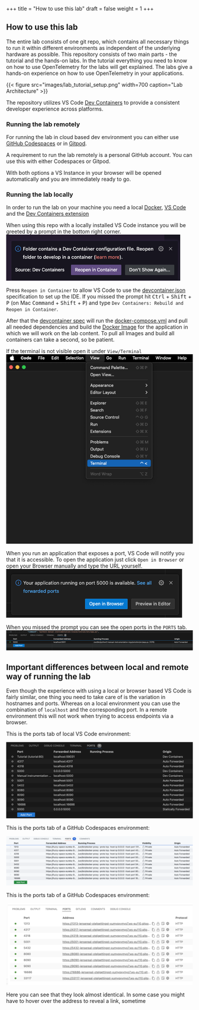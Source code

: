 +++
title = "How to use this lab"
draft = false
weight = 1
+++

## How to use this lab
The entire lab consists of one git repo, which contains all necessary things to run it within different environments as independent of the underlying hardware as possible.
This repository consists of two main parts - the tutorial and the hands-on labs. In the tutorial everything you need to know on how to use OpenTelemetry for the labs will get explained. The labs give a hands-on experience on how to use OpenTelemetry in your applications.

{{< figure src="images/lab_tutorial_setup.png" width=700 caption="Lab Architecture" >}}

The repository utilizes VS Code [Dev Containers](https://code.visualstudio.com/docs/devcontainers/containers) to provide a consistent developer experience across platforms.



### Running the lab remotely

For running the lab in cloud based dev environment you can either use [GitHub Codespaces](https://codespaces.new/JenSeReal/otel-getting-started) or in [Gitpod](https://gitpod.io/#https://github.com/JenSeReal/otel-getting-started).

A requirement to run the lab remotely is a personal GitHub account. You can use this with either Codespaces or Gitpod. 

With both options a VS Instance in your browser will be opened automatically and you are immediately ready to go.

### Running the lab locally

In order to run the lab on your machine you need a local [Docker](https://docs.docker.com/engine/install/), [VS Code](https://code.visualstudio.com/download) and the [Dev Containers extension](https://marketplace.visualstudio.com/items?itemName=ms-vscode-remote.remote-containers)

When using this repo with a locally installed VS Code instance you will be greeted by a prompt in the bottom right corner.
![Prompt to open the repo inside a Dev container](images/prompt.png)

Press `Reopen in Container` to allow VS Code to use the [devcontainer.json](.devcontainer.json) specification to set up the IDE. If you missed the prompt hit <kbd>Ctrl</kbd> + <kbd>Shift</kbd> + <kbd>P</kbd> (on Mac <kbd>Command</kbd> + <kbd>Shift</kbd> + <kbd>P</kbd>) and type `Dev Containers: Rebuild and Reopen in Container`.

After that the [devcontainer spec](.devcontainer.json) will run the [docker-compose.yml](docker-compose.yml) and pull all needed dependencies and build the [Docker Image](Dockerfile) for the application in which we will work on the lab content. To pull all Images and build all containers can take a second, so be patient.

If the terminal is not visible open it under `View/Terminal`
![Open the terminal](images/open-terminal.png)

When you run an application that exposes a port, VS Code will notify you that it is accessible. To open the application just click `Open in Browser` or open your Browser manually and type the URL yourself.
![Open the browser](images/open-port.png)

When you missed the prompt you can see the open ports in the `PORTS` tab.
![Where to find the forwarded ports](images/ports.png)

## Important differences between local and remote way of running the lab

Even though the experience with using a local or browser based VS Code is fairly similar, one thing you need to take care of is the variation in hostnames and ports.
Whereas on a local environment you can use the combination of `localhost` and the corresponding port. In a remote environment this will not work when trying to access endpoints via a browser.

This is the ports tab of local VS Code environment:

![VS Code ports](images/vscode_ports.png)

This is the ports tab of a GitHub Codespaces environment:

![Codespaces ports](images/codespaces_ports.png)

This is the ports tab of a GitHub Codespaces environment:

![Gitpod ports](images/gitpod_ports.png)

Here you can see that they look almost identical. In some case you might have to hover over the address to reveal a link, sometime




